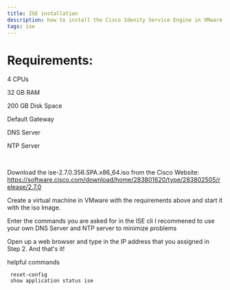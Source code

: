 ```yaml
---
title: ISE installation
description: how to install the Cisco Idenity Service Engine in VMware
tags: ise
---
```

# Requirements:

4 CPUs

32 GB RAM

200 GB Disk Space

Default Gateway

DNS Server

NTP Server


</br>

 Download the ise-2.7.0.356.SPA.x86_64.iso from the Cisco Website: https://software.cisco.com/download/home/283801620/type/283802505/release/2.7.0 
<markdown-image src="ise_installation/1.PNG" alt="Alt text"></markdown-image>

Create a virtual machine in VMware with the requirements above and start it with the iso Image. 
<markdown-image src="ise_installation/2.PNG" alt="Alt text"></markdown-image>

Enter the commands you are asked for in the ISE cli
I recommened to use your own DNS Server and NTP server to minimize problems 
<markdown-image src="ise_installation/3.PNG" alt="Alt text"></markdown-image>

Open up a web browser and type in the IP address that you assigned in Step 2. And that's it!
<markdown-image src="ise_installation/4.PNG" alt="Alt text"></markdown-image>

helpful commands
```
 reset-config 
 show application status ise 
```